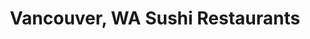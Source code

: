 ---
layout: city
title: Vancouver, WA Sushi Restaurants
permalink: /washington/vancouver/
stateAbbr: WA
stateName: Washington
cityName: Vancouver
---